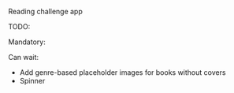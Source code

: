 Reading challenge app


TODO:

Mandatory:


Can wait:
- Add genre-based placeholder images for books without covers
- Spinner